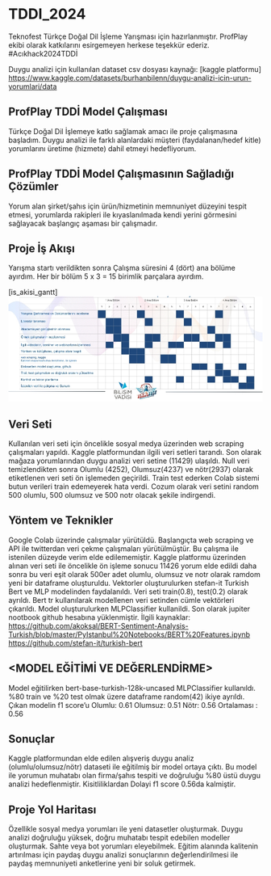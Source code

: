 # TDDI_2024
Teknofest Türkçe Doğal Dil İşleme Yarışması için hazırlanmıştır. ProfPlay ekibi olarak katkılarını esirgemeyen herkese teşekkür ederiz. #Acıkhack2024TDDİ

Duygu analizi için kullanılan dataset csv dosyası kaynağı: [kaggle platformu]
https://www.kaggle.com/datasets/burhanbilenn/duygu-analizi-icin-urun-yorumlari/data

## ProfPlay TDDİ Model Çalışması
Türkçe Doğal Dil İşlemeye katkı sağlamak amacı ile proje çalışmasına başladım. Duygu analizi ile farklı alanlardaki müşteri (faydalanan/hedef kitle) yorumlarını üretime (hizmete) dahil etmeyi hedefliyorum.

## ProfPlay TDDİ Model Çalışmasının Sağladığı Çözümler
Yorum alan şirket/şahıs için ürün/hizmetinin memnuniyet düzeyini tespit etmesi, yorumlarda rakipleri ile kıyaslanılmada kendi yerini görmesini sağlayacak başlangıç aşaması bir çalışmadır.

## Proje İş Akışı
Yarışma startı verildikten sonra Çalışma süresini 4 (dört) ana bölüme ayırdım. Her bir bölüm 5 x 3 = 15 birimlik parçalara ayırdım.

[is_akisi_gantt]
<img src='https://raw.githubusercontent.com/overfatih/TDDI_2024/main/SmartSelect_20240809_093532_Slides.jpg' />
## Veri Seti
Kullanılan veri seti için öncelikle sosyal medya üzerinden web scraping çalışmaları yapıldı. Kaggle platformundan ilgili veri setleri tarandı. Son olarak mağaza yorumlarından duygu analizi veri setine (11429) ulaşıldı. Null veri temizlendikten sonra Olumlu (4252), Olumsuz(4237) ve nötr(2937) olarak etiketlenen veri seti ön işlemeden geçirildi. Train test ederken Colab sistemi butun verileri train edemeyerek hata verdi. Cozum olarak veri setini random 500 olumlu, 500 olumsuz ve 500 notr olacak şekile indirgendi. 

## Yöntem ve Teknikler
Google Colab üzerinde çalışmalar yürütüldü. Başlangıçta web scraping ve API ile twitterdan veri çekme çalışmaları yürütülmüştür. Bu çalışma ile istenilen düzeyde verim elde edilememiştir. Kaggle platformu üzerinden alınan veri seti ile öncelikle ön işleme sonucu 11426 yorum elde edildi daha sonra bu veri eşit olarak 500er adet olumlu, olumsuz ve notr olarak ramdom yeni bir dataframe oluşturuldu.
Vektorler oluşturulurken stefan-it Turkish Bert ve MLP modelinden faydalanıldı. Veri seti train(0.8), test(0.2) olarak ayrıldı. Bert tr kullanılarak modellenen veri setinden cümle vektörleri çıkarıldı. Model oluşturulurken MLPClassifier kullanildi. Son olarak jupiter nootbook github hesabına yüklenmiştir.
İlgili kaynaklar:
https://github.com/akoksal/BERT-Sentiment-Analysis-Turkish/blob/master/PyIstanbul%20Notebooks/BERT%20Features.ipynb
https://github.com/stefan-it/turkish-bert

## <MODEL EĞİTİMİ VE DEĞERLENDİRME>
Model eğitilirken bert-base-turkish-128k-uncased MLPClassifier kullanıldı.
%80 train ve %20 test olmak üzere dataframe random(42) ikiye ayrıldı.
Çıkan modelin f1 score’u
Olumlu: 0.61	Olumsuz: 0.51		Nötr: 0.56
Ortalaması : 0.56

## Sonuçlar
Kaggle platformundan elde edilen alışveriş duygu analiz (olumlu/olumsuz/nötr) dataseti ile eğitilmiş bir model ortaya çıktı. Bu model ile yorumun muhatabı olan firma/şahıs tespiti ve doğruluğu %80 üstü duygu analizi hedeflenmiştir. Kisitliliklardan Dolayi f1 score 0.56da kalmiştir. 

## Proje Yol Haritası
Özellikle sosyal medya yorumları ile yeni datasetler oluşturmak. Duygu analizi doğruluğu yüksek, doğru muhatabı tespit edebilen modeller oluşturmak. Sahte veya bot yorumları eleyebilmek.
Eğitim alanında kalitenin artırılması için paydaş duygu analizi sonuçlarının değerlendirilmesi ile paydaş memnuniyeti anketlerine yeni bir soluk getirmek.

